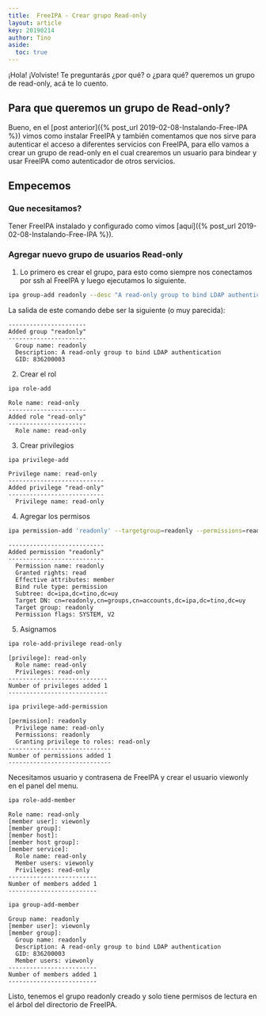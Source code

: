 ```yaml
---
title:  FreeIPA - Crear grupo Read-only
layout: article
key: 20190214
author: Tino
aside:
  toc: true
---
```


¡Hola! ¡Volviste! Te preguntarás ¿por qué? o ¿para qué? queremos un grupo de read-only, acá te lo cuento.<!--more-->

## Para que queremos un grupo de Read-only?

Bueno, en el [post anterior]({% post_url 2019-02-08-Instalando-Free-IPA %}) vimos como instalar FreeIPA y también comentamos que nos sirve para autenticar el acceso a diferentes servicios con FreeIPA, para ello vamos a crear un grupo de read-only en el cual crearemos un usuario para bindear y usar FreeIPA como autenticador de otros servicios.<!-- more -->  

## Empecemos
### Que necesitamos?

Tener FreeIPA instalado y configurado como vimos [aquí]({% post_url 2019-02-08-Instalando-Free-IPA %}).  

### Agregar nuevo grupo de usuarios Read-only

1. Lo primero es crear el grupo, para esto como siempre nos conectamos por ssh al FreeIPA y luego ejecutamos lo siguiente.
~~~ bash
ipa group-add readonly --desc "A read-only group to bind LDAP authentication"
~~~
La salida de este comando debe ser la siguiente (o muy parecida):
~~~ 
----------------------
Added group "readonly"
----------------------
  Group name: readonly
  Description: A read-only group to bind LDAP authentication
  GID: 836200003
~~~
2. Crear el rol
~~~ bash
ipa role-add
~~~
~~~
Role name: read-only
----------------------
Added role "read-only"
----------------------
  Role name: read-only
~~~
3. Crear privilegios
~~~ bash
ipa privilege-add
~~~
~~~
Privilege name: read-only
---------------------------
Added privilege "read-only"
---------------------------
  Privilege name: read-only
~~~
4. Agregar los permisos
~~~ bash
ipa permission-add 'readonly' --targetgroup=readonly --permissions=read --attrs=member
~~~
~~~
---------------------------
Added permission "readonly"
---------------------------
  Permission name: readonly
  Granted rights: read
  Effective attributes: member
  Bind rule type: permission
  Subtree: dc=ipa,dc=tino,dc=uy
  Target DN: cn=readonly,cn=groups,cn=accounts,dc=ipa,dc=tino,dc=uy
  Target group: readonly
  Permission flags: SYSTEM, V2
~~~
5. Asignamos
~~~ bash
ipa role-add-privilege read-only
~~~
~~~
[privilege]: read-only
  Role name: read-only
  Privileges: read-only
----------------------------
Number of privileges added 1
----------------------------
~~~
~~~ bash
ipa privilege-add-permission
~~~
~~~
[permission]: readonly
  Privilege name: read-only
  Permissions: readonly
  Granting privilege to roles: read-only
-----------------------------
Number of permissions added 1
-----------------------------
~~~
Necesitamos usuario y contrasena de FreeIPA y crear el usuario viewonly en el panel del menu.
~~~ bash
ipa role-add-member
~~~
~~~
Role name: read-only
[member user]: viewonly
[member group]:
[member host]:
[member host group]:
[member service]:
  Role name: read-only
  Member users: viewonly
  Privileges: read-only
-------------------------
Number of members added 1
-------------------------
~~~
~~~ bash
ipa group-add-member
~~~
~~~
Group name: readonly
[member user]: viewonly
[member group]:
  Group name: readonly
  Description: A read-only group to bind LDAP authentication
  GID: 836200003
  Member users: viewonly
-------------------------
Number of members added 1
-------------------------
~~~

Listo, tenemos el grupo readonly creado y solo tiene permisos de lectura en el árbol del directorio de FreeIPA.
